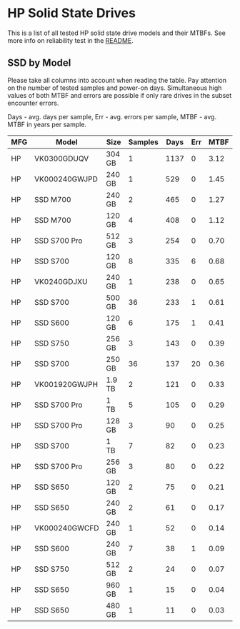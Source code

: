 HP Solid State Drives
=====================

This is a list of all tested HP solid state drive models and their MTBFs. See
more info on reliability test in the [README](https://github.com/linuxhw/SMART).

SSD by Model
------------

Please take all columns into account when reading the table. Pay attention on the
number of tested samples and power-on days. Simultaneous high values of both MTBF
and errors are possible if only rare drives in the subset encounter errors.

Days - avg. days per sample,
Err  - avg. errors per sample,
MTBF - avg. MTBF in years per sample.

| MFG       | Model              | Size   | Samples | Days  | Err   | MTBF |
|-----------|--------------------|--------|---------|-------|-------|------|
| HP        | VK0300GDUQV        | 304 GB | 1       | 1137  | 0     | 3.12   |
| HP        | VK000240GWJPD      | 240 GB | 1       | 529   | 0     | 1.45   |
| HP        | SSD M700           | 240 GB | 2       | 465   | 0     | 1.27   |
| HP        | SSD M700           | 120 GB | 4       | 408   | 0     | 1.12   |
| HP        | SSD S700 Pro       | 512 GB | 3       | 254   | 0     | 0.70   |
| HP        | SSD S700           | 120 GB | 8       | 335   | 6     | 0.68   |
| HP        | VK0240GDJXU        | 240 GB | 1       | 238   | 0     | 0.65   |
| HP        | SSD S700           | 500 GB | 36      | 233   | 1     | 0.61   |
| HP        | SSD S600           | 120 GB | 6       | 175   | 1     | 0.41   |
| HP        | SSD S750           | 256 GB | 3       | 143   | 0     | 0.39   |
| HP        | SSD S700           | 250 GB | 36      | 137   | 20    | 0.36   |
| HP        | VK001920GWJPH      | 1.9 TB | 2       | 121   | 0     | 0.33   |
| HP        | SSD S700 Pro       | 1 TB   | 5       | 105   | 0     | 0.29   |
| HP        | SSD S700 Pro       | 128 GB | 3       | 90    | 0     | 0.25   |
| HP        | SSD S700           | 1 TB   | 7       | 82    | 0     | 0.23   |
| HP        | SSD S700 Pro       | 256 GB | 3       | 80    | 0     | 0.22   |
| HP        | SSD S650           | 120 GB | 2       | 75    | 0     | 0.21   |
| HP        | SSD S650           | 240 GB | 2       | 61    | 0     | 0.17   |
| HP        | VK000240GWCFD      | 240 GB | 1       | 52    | 0     | 0.14   |
| HP        | SSD S600           | 240 GB | 7       | 38    | 1     | 0.09   |
| HP        | SSD S750           | 512 GB | 2       | 24    | 0     | 0.07   |
| HP        | SSD S650           | 960 GB | 1       | 15    | 0     | 0.04   |
| HP        | SSD S650           | 480 GB | 1       | 11    | 0     | 0.03   |
